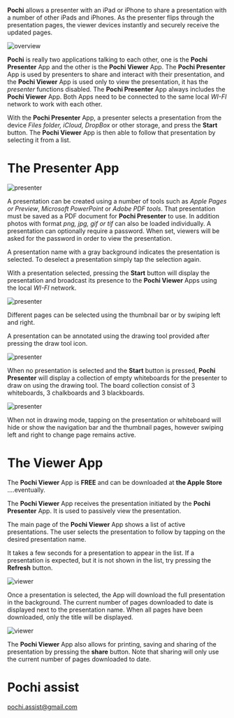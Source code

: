 
**Pochi** allows a presenter with an iPad or iPhone to share a presentation with a number of other iPads and iPhones. 
As the presenter flips through the presentation pages, the viewer devices instantly and securely receive the updated pages.

![overview](images/overview.png)

**Pochi** is really two applications talking to each other, one is the **Pochi Presenter** App and the other is the **Pochi Viewer** App.
The **Pochi Presenter** App is used by presenters to share and interact with their presentation, and 
the **Pochi Viewer** App is used only to view the presentation, it has the *presenter* functions disabled.
The **Pochi Presenter** App always includes the **Pochi Viewer** App. Both Apps need to be connected to the same local *WI-FI* network to work with each other.

With the **Pochi Presenter** App, 
a presenter selects a presentation from the device *Files folder, iCloud, DropBox* or other storage, 
and press the **Start** button. The **Pochi Viewer** App is then able to follow that presentation 
by selecting it from a list.

# The Presenter App

![presenter](images/presenterpage1.png)

A presentation can be created using a number of tools such as *Apple Pages or Preview*, *Microsoft PowerPoint* or 
*Adobe PDF tools*.
That presentation must be saved as a PDF document for **Pochi Presenter** to use.
In addition photos with format *png, jpg, gif or tif* can also be loaded individually. 
A presentation can optionally require a password. When set, viewers will be asked 
for the password in order to view the presentation.

A presentation name with a gray background indicates the presentation is selected. 
To deselect a presentation simply tap the selection again. 

With a presentation selected, pressing the **Start** button will display the presentation 
and broadcast its presence to the **Pochi Viewer** Apps using the local *WI-FI* network. 

![presenter](images/presenterpage2.png)

Different pages can be selected using the thumbnail bar or by swiping left and right.
 
A presentation can be annotated using the drawing tool provided after pressing the draw tool icon.

![presenter](images/presenterpage3.png)

When no presentation is selected and the **Start** button is pressed, **Pochi Presenter** will display a 
collection of empty whiteboards for the presenter to draw on using the drawing tool. The board collection 
consist of 3 whiteboards, 3 chalkboards and 3 blackboards.

![presenter](images/presenterpage4.png)

When not in drawing mode, tapping on the presentation or whiteboard will hide or show the navigation bar 
and the thumbnail pages, however swiping left and right to change page remains active.

# The Viewer App

The **Pochi Viewer** App is **FREE** and can be downloaded at **the Apple Store** ....eventually.

The **Pochi Viewer** App receives the presentation initiated by the **Pochi Presenter** App.
It is used to passively view the presentation. 

The main page of the **Pochi Viewer** App shows a list of active presentations. 
The user selects the presentation to follow by tapping on the desired presentation name.

It takes a few seconds for a presentation to appear in the list. If a presentation is expected, 
but it is not shown in the list, try pressing the **Refresh** button.
 
![viewer](images/viewerpage1.png)

Once a presentation is selected, the App will download the full presentation in the background. The 
current number of pages downloaded to date is displayed next to the presentation name. 
When all pages have been downloaded, only the title will be displayed.
 
![viewer](images/viewerpage2.png)

The **Pochi Viewer** App also allows for printing, saving and sharing of the presentation by pressing 
the **share** button. Note that sharing will only use the current number of pages downloaded to date.
 
# Pochi assist

<pochi.assist@gmail.com>

 
 